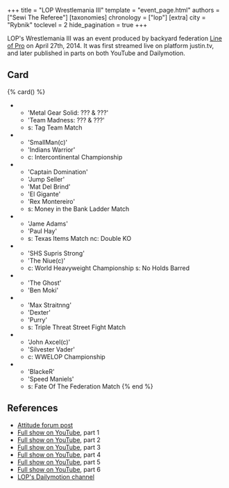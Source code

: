 +++
title = "LOP Wrestlemania III"
template = "event_page.html"
authors = ["Sewi The Referee"]
[taxonomies]
chronology = ["lop"]
[extra]
city = "Rybnik"
toclevel = 2
hide_pagination = true
+++

LOP's Wrestlemania III was an event produced by backyard federation [Line of Pro](@/o/lop.md) on April 27th, 2014. It was first streamed live on platform justin.tv, and later published in parts on both YouTube and Dailymotion.

## Card

{% card() %}
- - 'Metal Gear Solid: ??? & ???'
  - 'Team Madness: ??? & ???'
  - s: Tag Team Match
- - 'SmallMan(c)'
  - 'Indians Warrior'
  - c: Intercontinental Championship
- - 'Captain Domination'
  - 'Jump Seller'
  - 'Mat Del Brind'
  - 'El Gigante'
  - 'Rex Montereiro'
  - s: Money in the Bank Ladder Match
- - 'Jame Adams'
  - 'Paul Hay'
  - s: Texas Items Match
    nc: Double KO
- - 'SHS Supris Strong'
  - 'The Niue(c)' 
  - c: World Heavyweight Championship
    s: No Holds Barred
- - 'The Ghost'
  - 'Ben Moki'
- - 'Max Straitnng'
  - 'Dexter'
  - 'Purry'
  - s: Triple Threat Street Fight Match
- - 'John Axcel(c)'
  - 'Silvester Vader'
  - c: WWELOP Championship
- - 'BlackeR'
  - 'Speed Maniels'
  - s: Fate Of The Federation Match
{% end %}    

## References

* [Attitude forum post](https://forum.wrestling.pl/topic/35467-backyard-lop-wrestlemania-live-stream)
* [Full show on YouTube](https://www.youtube.com/watch?v=Je0pg28Plpk), part 1
* [Full show on YouTube](https://www.youtube.com/watch?v=TQi7a5ge5Ko), part 2
* [Full show on YouTube](https://www.youtube.com/watch?v=W9LqIA4ccn0), part 3
* [Full show on YouTube](https://www.youtube.com/watch?v=E33VEJ_5IVs), part 4
* [Full show on YouTube](https://www.youtube.com/watch?v=sFZINpbX0yE), part 5
* [Full show on YouTube](https://www.youtube.com/watch?v=F5bMyQzxFTM), part 6
* [LOP's Dailymotion channel](https://www.dailymotion.com/wwelop/videos)
